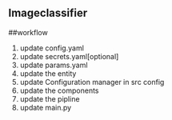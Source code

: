 ## Imageclassifier

##workflow

1. update config.yaml
2. update secrets.yaml[optional]
3. update params.yaml
4. update the entity 
5. update Configuration manager in src config
6. update the components
7. update the pipline
8. update main.py

